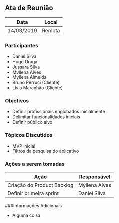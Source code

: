 ## Ata de Reunião

Data         | Local
------------ | -------------
14/03/2019   |Remota


### Participantes
* Daniel Silva
* Hugo Uraga
* Jussara Silva
* Myllena Alves
* Myllena Almeida
* Bruno Perruci (Cliente)
* Lívia Maranhão (Cliente)

### Objetivos
* Definir profissionais englobados inicialmente
* Delimitar funcionalidades iniciais
* Definir público alvo

### Tópicos Discutidos
* MVP inicial
* Filtros da pesquisa do aplicativo

### Ações a serem tomadas
Ação                       | Responsável   
-------------------------- | ------------- 
Criação do Product Backlog | Myllena Alves
Definir primeira sprint    | Daniel Silva

###Informações Adicionais
* Alguma coisa


